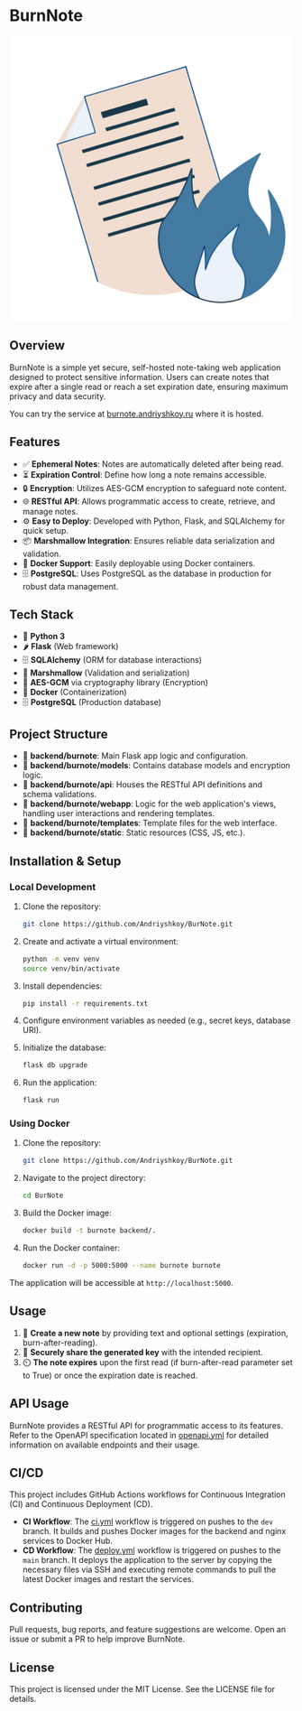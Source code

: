 # BurnNote

![BurnNote Logo](backend/burnote/static/img/logo.png)

## Overview

BurnNote is a simple yet secure, self-hosted note-taking web application designed to protect sensitive information. Users can create notes that expire after a single read or reach a set expiration date, ensuring maximum privacy and data security.

You can try the service at [burnote.andriyshkoy.ru](http://burnote.andriyshkoy.ru) where it is hosted.

## Features

- ✅ **Ephemeral Notes**: Notes are automatically deleted after being read.  
- ⏳ **Expiration Control**: Define how long a note remains accessible.  
- 🔒 **Encryption**: Utilizes AES-GCM encryption to safeguard note content.  
- 🌐 **RESTful API**: Allows programmatic access to create, retrieve, and manage notes.  
- ⚙️ **Easy to Deploy**: Developed with Python, Flask, and SQLAlchemy for quick setup.  
- 📦 **Marshmallow Integration**: Ensures reliable data serialization and validation.  
- 🐳 **Docker Support**: Easily deployable using Docker containers.  
- 🗄️ **PostgreSQL**: Uses PostgreSQL as the database in production for robust data management.  

## Tech Stack

- 🐍 **Python 3**  
- 🌶️ **Flask** (Web framework)  
- 🗄️ **SQLAlchemy** (ORM for database interactions)  
- 🧩 **Marshmallow** (Validation and serialization)  
- 🔐 **AES-GCM** via cryptography library (Encryption)  
- 🐳 **Docker** (Containerization)  
- 🗄️ **PostgreSQL** (Production database)  

## Project Structure

- 📂 **backend/burnote**: Main Flask app logic and configuration.  
- 📂 **backend/burnote/models**: Contains database models and encryption logic.  
- 📂 **backend/burnote/api**: Houses the RESTful API definitions and schema validations.  
- 📂 **backend/burnote/webapp**: Logic for the web application's views, handling user interactions and rendering templates.
- 📂 **backend/burnote/templates**: Template files for the web interface.  
- 📂 **backend/burnote/static**: Static resources (CSS, JS, etc.).

## Installation & Setup

### Local Development

1. Clone the repository:

   ```sh
   git clone https://github.com/Andriyshkoy/BurNote.git  
   ```

2. Create and activate a virtual environment:

   ```sh
   python -m venv venv  
   source venv/bin/activate  
   ```

3. Install dependencies:

   ```sh
   pip install -r requirements.txt  
   ```

4. Configure environment variables as needed (e.g., secret keys, database URI).  
5. Initialize the database:

   ```sh
   flask db upgrade  
   ```

6. Run the application:

   ```sh
   flask run  
   ```

### Using Docker

1. Clone the repository:

   ```sh
   git clone https://github.com/Andriyshkoy/BurNote.git  
   ```

2. Navigate to the project directory:

   ```sh
   cd BurNote  
   ```

3. Build the Docker image:

   ```sh
   docker build -t burnote backend/.
   ```

4. Run the Docker container:

   ```sh
   docker run -d -p 5000:5000 --name burnote burnote  
   ```

The application will be accessible at `http://localhost:5000`.

## Usage

1. 📝 **Create a new note** by providing text and optional settings (expiration, burn-after-reading).  
2. 🔗 **Securely share the generated key** with the intended recipient.  
3. ⏲️ **The note expires** upon the first read (if burn-after-read parameter set to True) or once the expiration date is reached.  

## API Usage

BurnNote provides a RESTful API for programmatic access to its features.
Refer to the OpenAPI specification located in [openapi.yml](backend/burnote/static/openapi.yml) for detailed information on available endpoints and their usage.

## CI/CD

This project includes GitHub Actions workflows for Continuous Integration (CI) and Continuous Deployment (CD).

- **CI Workflow**: The [ci.yml](.github/workflows/ci.yml) workflow is triggered on pushes to the `dev` branch. It builds and pushes Docker images for the backend and nginx services to Docker Hub.
- **CD Workflow**: The [deploy.yml](.github/workflows/deploy.yml) workflow is triggered on pushes to the `main` branch. It deploys the application to the server by copying the necessary files via SSH and executing remote commands to pull the latest Docker images and restart the services.

## Contributing

Pull requests, bug reports, and feature suggestions are welcome. Open an issue or submit a PR to help improve BurnNote.  

## License

This project is licensed under the MIT License. See the LICENSE file for details.
